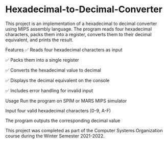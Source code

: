 # Hexadecimal-to-Decimal-Converter
This project is an implementation of a hexadecimal to decimal converter using MIPS assembly language. The program reads four hexadecimal characters, packs them into a register, converts them to their decimal equivalent, and prints the result.

Features
  ✅ Reads four hexadecimal characters as input
  
  ✅ Packs them into a single register
  
  ✅ Converts the hexadecimal value to decimal
  
  ✅ Displays the decimal equivalent on the console
  
  ✅ Includes error handling for invalid input

Usage
  Run the program on SPIM or MARS MIPS simulator
  
  Input four valid hexadecimal characters (0-9, A-F)
  
  The program outputs the corresponding decimal value
  
This project was completed as part of the Computer Systems Organization course during the Winter Semester 2021-2022.
